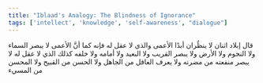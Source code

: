 ```yaml
---
title: "Iblaad's Analogy: The Blindness of Ignorance"
tags: ['intellect', 'knowledge', 'self-awareness', "dialogue"]
---
```


 قال إبلاد اثنان لا ينظُران أبدًا الأعمى والذي لا عقل له فإنه كما أنَّ الأعمى لا يبصر السماء ولا النجوم ولا الأرض ولا يبصر القريب ولا البعيد ولا أمامه ولا خلفه كذلك الذي لا عقل له لا يبصر منفعته من مضرته ولا يعرف العاقل من الجاهل ولا الحسن من القبيح ولا المحسن من المسيء
